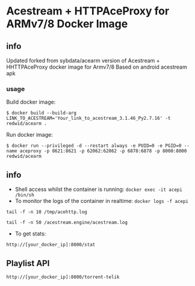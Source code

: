 # Acestream + HTTPAceProxy for ARMv7/8 Docker Image


## info
Updated forked from sybdata/acearm version of Acestream + HHTTPAceProxy docker image for Armv7/8
Based on android acestream apk


### usage

Build docker image:

```
$ docker build --build-arg LINK_TO_ACESTREAM='Your_link_to_acestream_3.1.46_Py2.7.16' -t redwid/acearm .
```

Run docker image:
```
$ docker run --privileged -d --restart always -e PUID=0 -e PGID=0 --name aceproxy -p 8621:8621 -p 62062:62062 -p 6878:6878 -p 8000:8000 redwid/acearm
```


## info

* Shell access whilst the container is running: `docker exec -it acepi /bin/sh`
* To monitor the logs of the container in realtime: `docker logs -f acepi`

```
tail -f -n 10 /tmp/acehttp.log
```
```
tail -f -n 50 /acestream.engine/acestream.log
```

* To get stats:
```
http://[your_docker_ip]:8000/stat
```


## Playlist API

```
http://[your_docker_ip]:8000/torrent-telik
```
